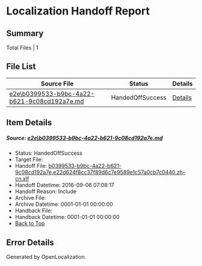 # <a name='report-top'></a> Localization Handoff Report

## Summary
 Total Files | 1

## File List
 Source File | Status | Details 
 ----------- | ------ | ------- 
 [e2e\b0399533-b9bc-4a22-b621-9c08cd192a7e.md](https://github.com/OpenLocalizationTestOrg/ol-test0/blob/1476085cdb6e7bb3aa98a45a83a7a79b4af66797/e2e/b0399533-b9bc-4a22-b621-9c08cd192a7e.md) | HandedOffSuccess | [Details](#78a1bf4af3e8ba616143536f2d613e10054ef4531)

## Item Details
##### <a name='78a1bf4af3e8ba616143536f2d613e10054ef4531'></a> Source: [e2e\b0399533-b9bc-4a22-b621-9c08cd192a7e.md](https://github.com/OpenLocalizationTestOrg/ol-test0/blob/1476085cdb6e7bb3aa98a45a83a7a79b4af66797/e2e/b0399533-b9bc-4a22-b621-9c08cd192a7e.md)
* Status: HandedOffSuccess
* Target File: 
* Handoff File: [b0399533-b9bc-4a22-b621-9c08cd192a7e.e22d624f8cc37f89d6c7e9589e1c57a0cb7c0440.zh-cn.xlf](https://github.com/OpenLocalizationTestOrg/ol-test0-handoff/blob/5c0bf937dc786b9ceeda0175e8787b61b2a5e340/ol-handoff/OpenLocalizationTestOrg/ol-test0-zhcn/ci/ht/b0399533-b9bc-4a22-b621-9c08cd192a7e.e22d624f8cc37f89d6c7e9589e1c57a0cb7c0440.zh-cn.xlf)
* Handoff Datetime: 2016-09-06 07:08:17
* Handoff Reason: Include
* Archive File: 
* Archive Datetime: 0001-01-01 00:00:00
* Handback File: 
* Handback Datetime: 0001-01-01 00:00:00
* [Back to Top](#report-top)


## Error Details

Generated by OpenLocalization.
